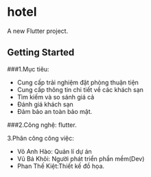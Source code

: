 # hotel

A new Flutter project.

## Getting Started
###1.Mục tiêu: 
+ Cung cấp trải nghiệm đặt phòng thuận tiện
+ Cung cấp thông tin chi tiết về các khách sạn
+ Tìm kiếm và so sánh giá cả
+ Đánh giá khách sạn
+ Đảm bảo an toàn bảo mật.


###2.Công nghệ: flutter.


3.Phân công công việc:
+ Võ Anh Hào: Quản lí dự án
+ Vũ Bá Khôi: Người phát triển phần mềm(Dev)
+ Phan Thế Kiệt:Thiết kế đồ họa.
